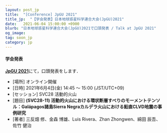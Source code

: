 ```yaml
---
layout: post_jp
title:  "[Conference] JpGU 2021"
title_jp:  "【学会発表】日本地球惑星科学連合大会(JpGU)2021"
date:   2021-06-04 15:00:00 +0900
blurb: "日本地球惑星科学連合大会(JpGU)2021で口頭発表 / Talk at JpGU 2021"
og_image:
tag: soon_jp
category: jp
---
```


#### **学会発表**

[**JpGU 2021**](http://www.jpgu.org/meeting_j2021/)にて，口頭発表をします．

- [場所] オンライン開催
- [日時] 2021年6月4日(金) 14:45 〜 15:00 (JST/UTC+09)
- [セッション] SVC28 活動的⽕⼭
- [題目] **(SVC28-11) 活動的火山における環状断層すべりのモーメントテンソル：Galápagos諸島Sierra Negraカルデラ火山における鉛直CLVD地震の事例研究**
- [著者] 三反畑 修、金森 博雄、Luis Rivera、Zhan Zhongwen、綿田 辰吾、佐竹 健治

